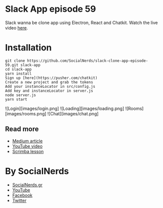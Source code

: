 # Slack App episode 59
Slack wanna be clone app using Electron, React and Chatkit.
Watch the live video [here](https://youtu.be/Q_jtsyfJnZE).

# Installation
```
git clone https://github.com/SocialNerds/slack-clone-app-episode-59.git slack-app
cd slack-app
yarn install
Sign up [here](https://pusher.com/chatkit)
Create a new project and grab the tokens
Add your instanceLocator in src/config.js
Add key and instanceLocator in server.js
node server.js
yarn start
```

![Login][images/login.png]
![Loading][images/loading.png]
![Rooms][images/rooms.png]
![Chat][images/chat.png]



## Read more
- [Medium article](https://medium.com/@kitze/%EF%B8%8F-from-react-to-an-electron-app-ready-for-production-a0468ecb1da3)
- [YouTube video](https://www.youtube.com/watch?v=6vcIW0CO07k)
- [Scrimba lesson](https://scrimba.com/g/greactchatkit)

# By SocialNerds
* [SocialNerds.gr](https://www.socialnerds.gr/)
* [YouTube](https://www.youtube.com/SocialNerdsGR)
* [Facebook](https://www.facebook.com/SocialNerdsGR)
* [Twitter](https://twitter.com/socialnerdsgr)